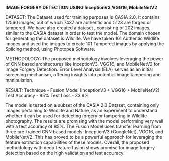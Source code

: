 **IMAGE FORGERY DETECTION USING InceptionV3,VGG16, MobileNetV2**


DATASET:
The Dataset used for training purposes is CASIA 2.0. It contains 12560 images, out of which 7437 are authentic and 5123 are forged or tampered. We have also created a dataset , consisting of 202 images, similar to the CASIA dataset in order to test the model. The domain chosen for generating the dataset is Wildlife. We have taken 101 Authentic Wildlife images and used the images to create 101 Tampered images by applying the Splicing method, using Photopea Software.

METHODOLOGY:
The proposed methodology involves leveraging the power of CNN based architectures like InceptionV3, VGG16, and MobileNetV2 for Image Forgery Detection. Error Level Analysis (ELA) serves as an initial screening mechanism, offering insights into potential image tampering and manipulation.

RESULT:
Technique        -    Fusion Model (InceptionV3 + VGG16 + MobileNetV2)
Test Accuracy    -    85%
Test Loss        -    33.9%

The model is tested on a subset of the CASIA 2.0 Dataset, containing only images pertaining to Wildlife and Nature, as an experiment to understand whether it can be used for detecting forgery or tampering in Wildlife photography. The results are promising with the model performing very well with a test accuracy of 85%.
The Fusion Model uses transfer learning from three pre-trained CNN based models: InceptionV3 (GoogleNet), VGG16, and MobileNetV2. This has proved to be a powerful approach for leveraging the feature extraction capabilities of these models. Overall, the proposed methodology with deep feature fusion shows promise for image forgery detection based on the high validation and test accuracy.

